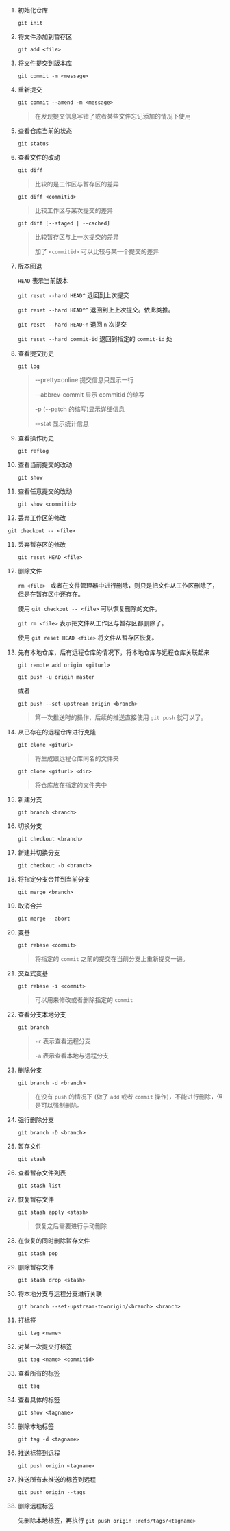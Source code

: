 1. 初始化仓库

   `git init`

2. 将文件添加到暂存区

   `git add <file>`

3. 将文件提交到版本库

   `git commit -m <message>`

4. 重新提交

   `git commit --amend -m <message>`

   >   在发现提交信息写错了或者某些文件忘记添加的情况下使用

5. 查看仓库当前的状态

   `git status`

6. 查看文件的改动

   `git diff`

   >   比较的是工作区与暂存区的差异

   `git diff <commitid>`

   >   比较工作区与某次提交的差异

   `git diff [--staged | --cached]`

   >   比较暂存区与上一次提交的差异
   >
   >   加了 `<commitid>` 可以比较与某一个提交的差异 

7. 版本回退

   `HEAD` 表示当前版本

   `git reset --hard HEAD^` 退回到上次提交

   `git reset --hard HEAD^^` 退回到上上次提交。依此类推。

   `git reset --hard HEAD~n` 退回 `n` 次提交

   `git reset --hard commit-id`   退回到指定的 `commit-id` 处

8. 查看提交历史

   `git log`

   >   --pretty=online    提交信息只显示一行
   >
   >   --abbrev-commit 显示 commitid 的缩写
   >
   >   -p (--patch 的缩写)显示详细信息
   >
   >   --stat 显示统计信息

9. 查看操作历史

   `git reflog`

10. 查看当前提交的改动

    `git show`

11. 查看任意提交的改动

    `git show <commitid>`

12. 丢弃工作区的修改

   `git checkout -- <file>`

11. 丢弃暂存区的修改

    `git reset HEAD <file>`

12. 删除文件

    `rm <file> ` 或者在文件管理器中进行删除，则只是把文件从工作区删除了，但是在暂存区中还存在。

    使用 `git checkout -- <file>` 可以恢复删除的文件。

    `git rm <file>` 表示把文件从工作区与暂存区都删除了。

    使用 `git reset HEAD <file>` 将文件从暂存区恢复。

13. 先有本地仓库，后有远程仓库的情况下，将本地仓库与远程仓库关联起来

    `git remote add origin <giturl>` 

    `git push -u origin master` 

    或者

    `git push --set-upstream origin <branch>`

    >   第一次推送时的操作，后续的推送直接使用 `git push` 就可以了。

14. 从已存在的远程仓库进行克隆

    `git clone <giturl>`

    >   将生成跟远程仓库同名的文件夹

    `git clone <giturl> <dir>`

    >   将仓库放在指定的文件夹中

15. 新建分支

    `git branch <branch>`

16. 切换分支

    `git checkout <branch>`

17. 新建并切换分支

    `git checkout -b <branch>`

18. 将指定分支合并到当前分支

    `git merge <branch>`

19. 取消合并

    `git merge --abort`

20. 变基

    `git rebase <commit>`

    >    将指定的 `commit` 之前的提交在当前分支上重新提交一遍。

21. 交互式变基

    `git rebase -i <commit>`

    >   可以用来修改或者删除指定的 `commit`

11. 查看分支本地分支

    `git branch`

    >   `-r` 表示查看远程分支
    >
    >   `-a` 表示查看本地与远程分支

12. 删除分支

    `git branch -d <branch>`

    >   在没有 `push` 的情况下 (做了 `add` 或者 `commit` 操作)，不能进行删除，但是可以强制删除。

13. 强行删除分支

    `git branch -D <branch>`

14. 暂存文件

    `git stash`

15. 查看暂存文件列表

    `git stash list`

16. 恢复暂存文件

    `git stash apply <stash>`

    >   恢复之后需要进行手动删除

17. 在恢复的同时删除暂存文件

    `git stash pop`

18. 删除暂存文件

    `git stash drop <stash>`

19. 将本地分支与远程分支进行关联

    `git branch --set-upstream-to=origin/<branch> <branch>`

20. 打标签

    `git tag <name>`

21. 对某一次提交打标签

    `git tag <name> <commitid>`

22. 查看所有的标签

    `git tag`

23. 查看具体的标签

    `git show <tagname>`

24. 删除本地标签

    `git tag -d <tagname>`

25. 推送标签到远程

    `git push origin <tagname>`

26. 推送所有未推送的标签到远程

    `git push origin --tags`

27. 删除远程标签

    先删除本地标签，再执行 `git push origin :refs/tags/<tagname>`

